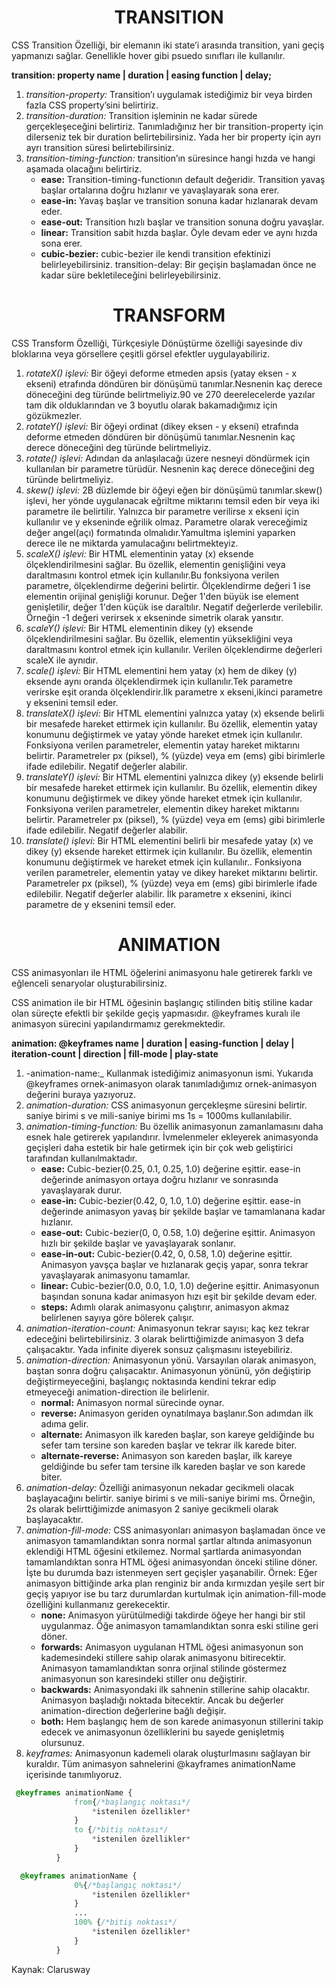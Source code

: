 **<h1 align="center">TRANSITION</h1>**

CSS Transition Özelliği, bir elemanın iki state’i arasında transition, yani geçiş yapmanızı sağlar. Genellikle hover gibi psuedo sınıfları ile kullanılır.

**transition: property name | duration | easing function | delay;**
  
1. _transition-property:_ Transition’ı uygulamak istediğimiz bir veya birden fazla CSS property’sini belirtiriz.
2. _transition-duration:_ Transition işleminin ne kadar sürede gerçekleşeceğini belirtiriz. Tanımladığınız her bir transition-property için dilerseniz tek bir duration belirtebilirsiniz. Yada her bir property için ayrı ayrı transition süresi belirtebilirsiniz.
3. _transition-timing-function:_ transition’ın süresince hangi hızda ve hangi aşamada olacağını belirtiriz.
   * **ease:** Transition-timing-functionın default değeridir. Transition yavaş başlar ortalarına doğru hızlanır ve yavaşlayarak sona erer.
   * **ease-in:** Yavaş başlar ve transition sonuna kadar hızlanarak devam eder.
   * **ease-out:** Transition hızlı başlar ve transition sonuna doğru yavaşlar.
   * **linear:** Transition sabit hızda başlar. Öyle devam eder ve aynı hızda sona erer.
   * **cubic-bezier:** cubic-bezier ile kendi transition efektinizi belirleyebilirsiniz.
transition-delay: Bir geçişin başlamadan önce ne kadar süre bekletileceğini belirleyebilirsiniz.


**<h1 align="center">TRANSFORM</h1>**

CSS Transform Özelliği, Türkçesiyle Dönüştürme özelliği sayesinde div bloklarına veya görsellere çeşitli görsel efektler uygulayabiliriz.

1. _rotateX() işlevi:_ Bir öğeyi deforme etmeden apsis (yatay eksen - x ekseni) etrafında döndüren bir dönüşümü tanımlar.Nesnenin kaç derece döneceğini deg türünde belirtmeliyiz.90 ve 270 deerelecelerde yazılar tam dik olduklarından ve 3 boyutlu olarak bakamadığımız için gözükmezler.
2. _rotateY() işlevi:_ Bir öğeyi ordinat (dikey eksen - y ekseni) etrafında deforme etmeden döndüren bir dönüşümü tanımlar.Nesnenin kaç derece döneceğini deg türünde belirtmeliyiz.
3. _rotate() işlevi:_ Adından da anlaşılacağı üzere nesneyi döndürmek için kullanılan bir parametre türüdür. Nesnenin kaç derece döneceğini deg türünde belirtmeliyiz.
4. _skew() işlevi:_ 2B düzlemde bir öğeyi eğen bir dönüşümü tanımlar.skew() işlevi, her yönde uygulanacak eğriltme miktarını temsil eden bir veya iki parametre ile belirtilir. Yalnızca bir parametre verilirse x ekseni için kullanılır ve y ekseninde eğrilik olmaz. Parametre olarak vereceğimiz değer angel(açı) formatında olmalıdır.Yamultma işlemini yaparken derece ile ne miktarda yamulacağını belirtmekteyiz.
5. _scaleX() işlevi:_ Bir HTML elementinin yatay (x) eksende ölçeklendirilmesini sağlar. Bu özellik, elementin genişliğini veya daraltmasını kontrol etmek için kullanılır.Bu fonksiyona verilen parametre, ölçeklendirme değerini belirtir. Ölçeklendirme değeri 1 ise elementin orijinal genişliği korunur. Değer 1'den büyük ise element genişletilir, değer 1'den küçük ise daraltılır. Negatif değerlerde verilebilir. Örneğin -1 değeri verirsek x ekseninde simetrik olarak yansıtır.
6. _scaleY() işlevi:_ Bir HTML elementinin dikey (y) eksende ölçeklendirilmesini sağlar. Bu özellik, elementin yüksekliğini veya daraltmasını kontrol etmek için kullanılır. Verilen ölçeklendirme değerleri scaleX ile aynıdır.
7. _scale() işlevi:_ Bir HTML elementini hem yatay (x) hem de dikey (y) eksende aynı oranda ölçeklendirmek için kullanılır.Tek parametre verirske eşit oranda ölçeklendirir.İlk parametre x ekseni,ikinci parametre y eksenini temsil eder.
8. _translateX() işlevi:_  Bir HTML elementini yalnızca yatay (x) eksende belirli bir mesafede hareket ettirmek için kullanılır. Bu özellik, elementin yatay konumunu değiştirmek ve yatay yönde hareket etmek için kullanılır. Fonksiyona verilen parametreler, elementin yatay hareket miktarını belirtir. Parametreler px (piksel), % (yüzde) veya em (ems) gibi birimlerle ifade edilebilir. Negatif değerler alabilir.
9. _translateY() işlevi:_ Bir HTML elementini yalnızca dikey (y) eksende belirli bir mesafede hareket ettirmek için kullanılır. Bu özellik, elementin dikey konumunu değiştirmek ve dikey yönde hareket etmek için kullanılır. Fonksiyona verilen parametreler, elementin dikey hareket miktarını belirtir. Parametreler px (piksel), % (yüzde) veya em (ems) gibi birimlerle ifade edilebilir. Negatif değerler alabilir.
10. _translate() işlevi:_  Bir HTML elementini belirli bir mesafede yatay (x) ve dikey (y) eksende hareket ettirmek için kullanılır. Bu özellik, elementin konumunu değiştirmek ve hareket etmek için kullanılır.. Fonksiyona verilen parametreler, elementin yatay ve dikey hareket miktarını belirtir. Parametreler px (piksel), % (yüzde) veya em (ems) gibi birimlerle ifade edilebilir. Negatif değerler alabilir. İlk parametre x eksenini, ikinci parametre de y eksenini temsil eder.

**<h1 align="center">ANIMATION</h1>**


CSS animasyonları ile HTML öğelerini animasyonu hale getirerek farklı ve eğlenceli senaryolar oluşturabilirsiniz.

CSS animation ile bir HTML öğesinin başlangıç stilinden bitiş stiline kadar olan süreçte efektli bir şekilde geçiş yapmasıdır. @keyframes kuralı ile animasyon sürecini yapılandırmamız gerekmektedir.

**animation: @keyframes name | duration | easing-function | delay | iteration-count | direction | fill-mode | play-state**

1. -animation-name:_ Kullanmak istediğimiz animasyonun ismi. Yukarıda @keyframes ornek-animasyon olarak tanımladığımız ornek-animasyon değerini buraya yazıyoruz.
2. _animation-duration:_ CSS animasyonun gerçekleşme süresini belirtir. saniye birimi s ve mili-saniye birimi ms 1s = 1000ms kullanılabilir.
3. _animation-timing-function:_ Bu özellik animasyonun zamanlamasını daha esnek hale getirerek yapılandırır. İvmelenmeler ekleyerek animasyonda geçişleri daha estetik bir hale getirmek için bir çok web geliştirici tarafından kullanılmaktadır.
   - **ease:** Cubic-bezier(0.25, 0.1, 0.25, 1.0) değerine eşittir. ease-in değerinde animasyon ortaya doğru hızlanır ve sonrasında yavaşlayarak durur.
   - **ease-in:** Cubic-bezier(0.42, 0, 1.0, 1.0) değerine eşittir. ease-in değerinde animasyon yavaş bir şekilde başlar ve tamamlanana kadar hızlanır.
   - **ease-out:** Cubic-bezier(0, 0, 0.58, 1.0) değerine eşittir. Animasyon hızlı bir şekilde başlar ve yavaşlayarak sonlanır.
   - **ease-in-out:** Cubic-bezier(0.42, 0, 0.58, 1.0) değerine eşittir. Animasyon yavşça başlar ve hızlanarak geçiş yapar, sonra tekrar yavaşlayarak animasyonu tamamlar.
   - **linear:** Cubic-bezier(0.0, 0.0, 1.0, 1.0) değerine eşittir. Animasyonun başından sonuna kadar animasyon hızı eşit bir şekilde devam eder.
   - **steps:** Adımlı olarak animasyonu çalıştırır, animasyon akmaz belirlenen sayıya göre bölerek çalışır.
4. _animation-iteration-count:_ Animasyonun tekrar sayısı; kaç kez tekrar edeceğini belirtebilirsiniz. 3 olarak belirttiğimizde animasyon 3 defa çalışacaktır. Yada infinite diyerek sonsuz çalışmasını isteyebiliriz.
5. _animation-direction:_ Animasyonun yönü. Varsayılan olarak animasyon, baştan sonra doğru çalışacaktır. Animasyonun yönünü, yön değiştirip değiştirmeyeceğini, başlangıç noktasında kendini tekrar edip etmeyeceği animation-direction ile belirlenir.
   - **normal:** Animasyon normal sürecinde oynar.
   - **reverse:** Animasyon geriden oynatılmaya başlanır.Son adımdan ilk adıma gelir.
   - **alternate:** Animasyon ilk kareden başlar, son kareye geldiğinde bu sefer tam tersine son kareden başlar ve tekrar ilk karede biter.
   - **alternate-reverse:** Animasyon son kareden başlar, ilk kareye geldiğinde bu sefer tam tersine ilk kareden başlar ve son karede biter.
6. _animation-delay:_ Özelliği animasyonun nekadar gecikmeli olacak başlayacağını belirtir. saniye birimi s ve mili-saniye birimi ms. Örneğin, 2s olarak belirttiğimizde animasyon 2 saniye gecikmeli olarak başlayacaktır.
7. _animation-fill-mode:_  CSS animasyonları animasyon başlamadan önce ve animasyon tamamlandıktan sonra normal şartlar altında animasyonun eklendiği HTML öğesini etkilemez. Normal şartlarda animasyondan tamamlandıktan sonra HTML öğesi animasyondan önceki stiline döner. İşte bu durumda bazı istenmeyen sert geçişler yaşanabilir. Örnek: Eğer animasyon bittiğinde arka plan renginiz bir anda kırmızdan yeşile sert bir geçiş yapıyor ise bu tarz durumlardan kurtulmak için animation-fill-mode özelliğini kullanmanız gerekecektir.
   - **none:** Animasyon yürütülmediği takdirde öğeye her hangi bir stil uygulanmaz. Öğe animasyon tamamlandıktan sonra eski stiline geri döner.
   - **forwards:** Animasyon uygulanan HTML öğesi animasyonun son kademesindeki stillere sahip olarak animasyonu bitirecektir. Animasyon tamamlandıktan sonra orjinal stilinde göstermez animasyonun son karesindeki stiller onu değiştirir.
   - **backwards:** Animasyondaki ilk sahnenin stillerine sahip olacaktır. Animasyon başladığı noktada bitecektir. Ancak bu değerler animation-direction değerlerine bağlı değişir.
   - **both:** Hem başlangıç hem de son karede animasyonun stillerini takip edecek ve animasyonun özelliklerini bu sayede genişletmiş olursunuz.
8. _keyframes:_  Animasyonun kademeli olarak oluşturlmasını sağlayan bir kuraldır. Tüm animasyon sahnelerini @kayframes animationName içerisinde tanımlıyoruz.
 
```css
 @keyframes animationName {
              from{/*başlangıç noktası*/
                  *istenilen özellikler*
              }
              to {/*bitiş noktası*/
                  *istenilen özellikler*
              }
          }
```
```css
  @keyframes animationName {
              0%{/*başlangıç noktası*/
                  *istenilen özellikler*
              }   
              ...
              100% {/*bitiş noktası*/
                  *istenilen özellikler*
              }
          }
```    

Kaynak: Clarusway 